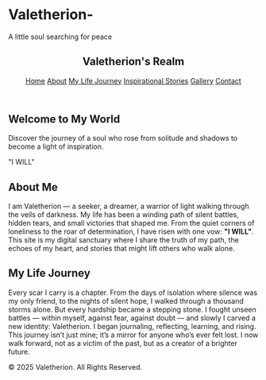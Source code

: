 # Valetherion-
A little soul searching for peace

</head>
<body>
  <header>
    <h2>Valetherion's Realm</h2>
    <nav>
      <a href="#">Home</a>
      <a href="#about">About</a>
      <a href="#journey">My Life Journey</a>
      <a href="#stories">Inspirational Stories</a>
      <a href="#gallery">Gallery</a>
      <a href="#contact">Contact</a>
    </nav>
  </header>  <section class="hero">
    <h1>Welcome to My World</h1>
    <p>Discover the journey of a soul who rose from solitude and shadows to become a light of inspiration.</p>
    <div class="quote">"I WILL"</div>
  </section>  <section class="section" id="about">
    <h2>About Me</h2>
    <p>
      I am Valetherion — a seeker, a dreamer, a warrior of light walking through the veils of darkness.
      My life has been a winding path of silent battles, hidden tears, and small victories that shaped me.
      From the quiet corners of loneliness to the roar of determination, I have risen with one vow:
      <strong>"I WILL"</strong>. This site is my digital sanctuary where I share the truth of my path, the echoes of my heart,
      and stories that might lift others who walk alone.
    </p>
  </section>  <section class="section" id="journey">
    <h2>My Life Journey</h2>
    <p>
      Every scar I carry is a chapter. From the days of isolation where silence was my only friend, to the nights of silent hope,
      I walked through a thousand storms alone. But every hardship became a stepping stone. I fought unseen battles — within myself,
      against fear, against doubt — and slowly I carved a new identity: Valetherion. I began journaling, reflecting, learning,
      and rising. This journey isn’t just mine; it’s a mirror for anyone who’s ever felt lost. I now walk forward, not as a victim
      of the past, but as a creator of a brighter future.
    </p>
  </section>  <footer>
    <p>&copy; 2025 Valetherion. All Rights Reserved.</p>
  </footer>
</body>
</html>
